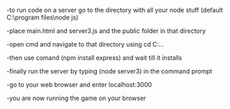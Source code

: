 -to run code on a server go to the directory with all your node stuff (default C:\program files\node js)

-place main.html and server3.js and the public folder in that directory

-open cmd and navigate to that directory using cd C:\...

-then use comand (npm install express) and wait till it installs

-finally run the server by typing (node server3) in the command prompt

-go to your web browser and enter localhost:3000 

-you are now running the game on your browser
